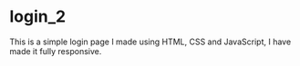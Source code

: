 # login_2
This is a simple login page I made using HTML, CSS and JavaScript, I have made it fully responsive.
